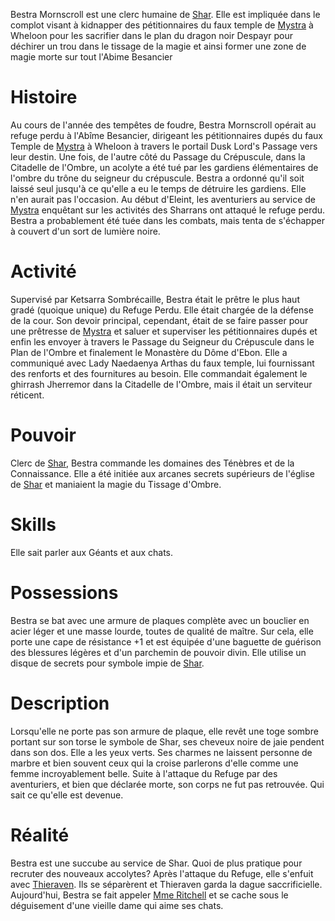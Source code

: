 Bestra Mornscroll est une clerc humaine de [Shar](https://www.aidedd.org/univers/pantheon/shar/). Elle est impliquée dans le complot visant à 
kidnapper des pétitionnaires du faux temple de [Mystra](https://www.aidedd.org/univers/pantheon/mystra/) à Wheloon pour les sacrifier dans le plan du 
dragon noir Despayr pour déchirer un trou dans le tissage de la magie et ainsi former une zone de 
magie morte sur tout l'Abime Besancier

# Histoire
Au cours de l'année des tempêtes de foudre, Bestra Mornscroll opérait au refuge perdu à l'Abîme Besancier, 
dirigeant les pétitionnaires dupés du faux Temple de [Mystra](https://www.aidedd.org/univers/pantheon/mystra/) à Wheloon à travers le portail Dusk Lord's Passage 
vers leur destin.
Une fois, de l'autre côté du Passage du Crépuscule, dans la Citadelle de l'Ombre, un acolyte a été tué par
les gardiens élémentaires de l'ombre du trône du seigneur du crépuscule. Bestra a ordonné qu'il soit laissé 
seul jusqu'à ce qu'elle a eu le temps de détruire les gardiens. Elle n'en aurait pas l'occasion.
Au début d'Eleint, les aventuriers au service de [Mystra](https://www.aidedd.org/univers/pantheon/mystra/) enquêtant sur les activités des Sharrans ont attaqué
le refuge perdu. Bestra a probablement été tuée dans les combats, mais tenta de s'échapper à couvert
d'un sort de lumière noire.

# Activité
Supervisé par Ketsarra Sombrécaille, Bestra était le prêtre le plus haut gradé (quoique unique) du Refuge Perdu.
Elle était chargée de la défense de la cour. Son devoir principal, cependant, était de se faire passer pour une prêtresse
de [Mystra](https://www.aidedd.org/univers/pantheon/mystra/) et saluer et superviser les pétitionnaires dupés et enfin les envoyer à travers le Passage du Seigneur du Crépuscule
dans le Plan de l'Ombre et finalement le Monastère du Dôme d'Ebon. Elle a communiqué avec Lady
Naedaenya Arthas du faux temple, lui fournissant des renforts et des fournitures au besoin. Elle
commandait également le ghirrash Jherremor dans la Citadelle de l'Ombre, mais il était un serviteur réticent.

# Pouvoir
Clerc de [Shar](https://www.aidedd.org/univers/pantheon/shar/), Bestra commande les domaines des Ténèbres et de la Connaissance. Elle a été initiée aux arcanes 
secrets supérieurs de l'église de [Shar](https://www.aidedd.org/univers/pantheon/shar/) et maniaient la magie du Tissage d'Ombre.

# Skills
Elle sait parler aux Géants et aux chats.

# Possessions
Bestra se bat avec une armure de plaques complète avec un bouclier en acier léger et une masse lourde, toutes de qualité de maître. 
Sur cela, elle porte une cape de résistance +1 et est équipée d'une baguette de guérison des blessures légères et d'un parchemin de
pouvoir divin. Elle utilise un disque de secrets pour symbole impie de [Shar](https://www.aidedd.org/univers/pantheon/shar/).

# Description
Lorsqu'elle ne porte pas son armure de plaque, elle revêt une toge sombre portant sur son torse le symbole de Shar,
ses cheveux noire de jaie pendent dans son dos. Elle a les yeux verts. Ses charmes ne laissent personne de marbre et
bien souvent ceux qui la croise parlerons d'elle comme une femme incroyablement belle.
Suite à l'attaque du Refuge par des aventuriers, et bien que déclarée morte, son corps ne fut pas retrouvée.
Qui sait ce qu'elle est devenue.

# Réalité
Bestra est une succube au service de Shar. Quoi de plus pratique pour recruter des nouveaux accolytes?
Après l'attaque du Refuge, elle s'enfuit avec [Thieraven](Thieraven.md). Ils se séparèrent et Thieraven
garda la dague saccrificielle.
Aujourd'hui, Bestra se fait appeler [Mme Ritchell](../1-Lieux/1-Astoria/2-Personnages/mme_ritchell.md) et se cache sous le déguisement d'une vieille dame qui
aime ses chats.

